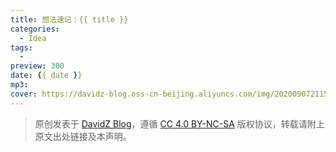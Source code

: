 ```yaml
---
title: 想法速记：{{ title }}
categories:
  - Idea
tags:
  -
preview: 300
date: {{ date }}
mp3:
cover: https://davidz-blog.oss-cn-beijing.aliyuncs.com/img/20200907211531-1599484533.png
---
```


> 原创发表于 [DavidZ Blog](https://blog.davidz.cn)，遵循 [CC 4.0 BY-NC-SA](https://creativecommons.org/licenses/by-nc-sa/4.0/legalcode) 版权协议，转载请附上原文出处链接及本声明。
